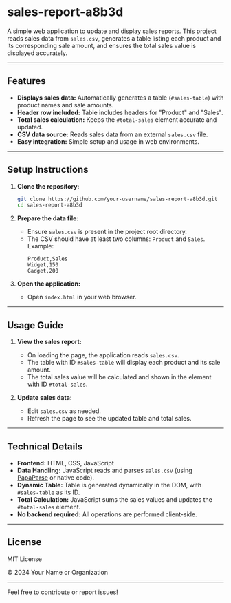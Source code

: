 # sales-report-a8b3d

A simple web application to update and display sales reports. This project reads sales data from `sales.csv`, generates a table listing each product and its corresponding sale amount, and ensures the total sales value is displayed accurately.

---

## Features

- **Displays sales data:** Automatically generates a table (`#sales-table`) with product names and sale amounts.
- **Header row included:** Table includes headers for "Product" and "Sales".
- **Total sales calculation:** Keeps the `#total-sales` element accurate and updated.
- **CSV data source:** Reads sales data from an external `sales.csv` file.
- **Easy integration:** Simple setup and usage in web environments.

---

## Setup Instructions

1. **Clone the repository:**
   ```bash
   git clone https://github.com/your-username/sales-report-a8b3d.git
   cd sales-report-a8b3d
   ```

2. **Prepare the data file:**
   - Ensure `sales.csv` is present in the project root directory.
   - The CSV should have at least two columns: `Product` and `Sales`.  
     Example:
     ```
     Product,Sales
     Widget,150
     Gadget,200
     ```

3. **Open the application:**
   - Open `index.html` in your web browser.

---

## Usage Guide

1. **View the sales report:**
   - On loading the page, the application reads `sales.csv`.
   - The table with ID `#sales-table` will display each product and its sale amount.
   - The total sales value will be calculated and shown in the element with ID `#total-sales`.

2. **Update sales data:**
   - Edit `sales.csv` as needed.
   - Refresh the page to see the updated table and total sales.

---

## Technical Details

- **Frontend:** HTML, CSS, JavaScript
- **Data Handling:** JavaScript reads and parses `sales.csv` (using [PapaParse](https://www.papaparse.com/) or native code).
- **Dynamic Table:** Table is generated dynamically in the DOM, with `#sales-table` as its ID.
- **Total Calculation:** JavaScript sums the sales values and updates the `#total-sales` element.
- **No backend required:** All operations are performed client-side.

---

## License

MIT License

&copy; 2024 Your Name or Organization

---

Feel free to contribute or report issues!